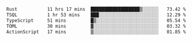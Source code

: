 <!--START_SECTION:waka-->

```txt
Rust           11 hrs 17 mins  ██████████████████▒░░░░░░   73.42 %
TSQL           1 hr 53 mins    ███░░░░░░░░░░░░░░░░░░░░░░   12.29 %
TypeScript     51 mins         █▒░░░░░░░░░░░░░░░░░░░░░░░   05.54 %
TOML           30 mins         ▓░░░░░░░░░░░░░░░░░░░░░░░░   03.32 %
ActionScript   17 mins         ▒░░░░░░░░░░░░░░░░░░░░░░░░   01.85 %
```

<!--END_SECTION:waka-->